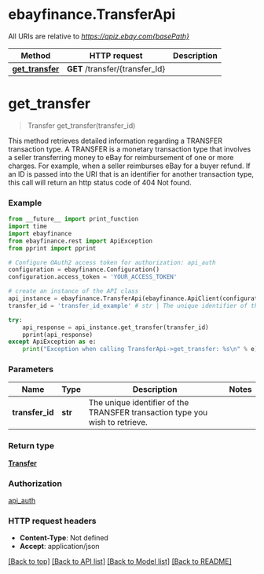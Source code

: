 # ebayfinance.TransferApi

All URIs are relative to *https://apiz.ebay.com{basePath}*

Method | HTTP request | Description
------------- | ------------- | -------------
[**get_transfer**](TransferApi.md#get_transfer) | **GET** /transfer/{transfer_Id} | 

# **get_transfer**
> Transfer get_transfer(transfer_id)



This method retrieves detailed information regarding a TRANSFER transaction type. A TRANSFER is a monetary transaction type that involves a seller transferring money to eBay for reimbursement of one or more charges. For example, when a seller reimburses eBay for a buyer refund. If an ID is passed into the URI that is an identifier for another transaction type, this call will return an http status code of 404 Not found.

### Example
```python
from __future__ import print_function
import time
import ebayfinance
from ebayfinance.rest import ApiException
from pprint import pprint

# Configure OAuth2 access token for authorization: api_auth
configuration = ebayfinance.Configuration()
configuration.access_token = 'YOUR_ACCESS_TOKEN'

# create an instance of the API class
api_instance = ebayfinance.TransferApi(ebayfinance.ApiClient(configuration))
transfer_id = 'transfer_id_example' # str | The unique identifier of the TRANSFER transaction type you wish to retrieve.

try:
    api_response = api_instance.get_transfer(transfer_id)
    pprint(api_response)
except ApiException as e:
    print("Exception when calling TransferApi->get_transfer: %s\n" % e)
```

### Parameters

Name | Type | Description  | Notes
------------- | ------------- | ------------- | -------------
 **transfer_id** | **str**| The unique identifier of the TRANSFER transaction type you wish to retrieve. | 

### Return type

[**Transfer**](Transfer.md)

### Authorization

[api_auth](../README.md#api_auth)

### HTTP request headers

 - **Content-Type**: Not defined
 - **Accept**: application/json

[[Back to top]](#) [[Back to API list]](../README.md#documentation-for-api-endpoints) [[Back to Model list]](../README.md#documentation-for-models) [[Back to README]](../README.md)

